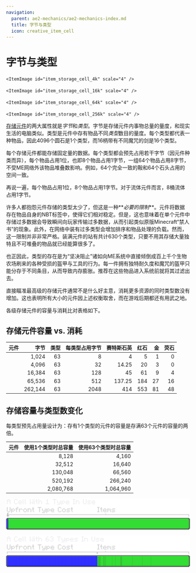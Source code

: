 ```yaml
---
navigation:
  parent: ae2-mechanics/ae2-mechanics-index.md
  title: 字节与类型
  icon: creative_item_cell
---
```


# 字节与类型

<Row>
    <ItemImage id="item_storage_cell_1k" scale="4" />

    <ItemImage id="item_storage_cell_4k" scale="4" />

    <ItemImage id="item_storage_cell_16k" scale="4" />

    <ItemImage id="item_storage_cell_64k" scale="4" />

    <ItemImage id="item_storage_cell_256k" scale="4" />
  </Row>

[存储元件](../items-blocks-machines/storage_cells.md)的两大属性就是*字节*和*类型*。字节是存储元件内事物总量的量度，和现实生活的电脑类似。类型是元件中存有物品不同*类型*数目的量度。每个类型都代表一种物品，因此4096个圆石是1个类型，而16柄带有不同魔咒的剑是16个类型。

每个存储元件都能存储固定量的数据。每个类型都会预先占用若干字节（因元件种类而异），每个物品占用1位，也即8个物品占用1字节，一组64个物品占用8字节，不受ME网络外该物品堆叠数影响。例如，64个完全一致的鞍和64个石头占用的空间一致。

再说一遍，每个物品占用1位，8个物品占用1字节。对于流体元件而言，8桶流体占用1字节。

许多人都抱怨元件存储的类型太少了，但这是一种**_必要的限制_**。元件将数据存在物品自身的NBT标签中，使得它们相对稳定。但是，这也意味着在单个元件中存储过多数据会导致瞬间向玩家传输过多数据，从而引起类似原版Minecraft“禁人书”的现象。此外，在网络中装有过多类型会增加排序和物品处理的负载。然而，这一限制并非非常严格。装满元件的<ItemLink id="drive" />站有共计630个类型，只要不用其存储大量独特且不可堆叠的物品就已经能算很多了。

也正因此，类型的存在是为“坚决阻止”诸如向ME系统中直接倾倒成百上千个生物农场刷来的各种受损的盔甲与工具的行为。每一件拥有独特耐久度和魔咒的盔甲只能分存于不同条目，从而导致内存膨胀。推荐在这些物品进入系统前就将其过滤出去。

直接瞄准最高级的存储元件通常不是什么好主意，消耗更多资源的同时类型数没有增加。这也表明所有大小的元件因上述权衡取舍，而在游戏后期都还有用武之地。

各级存储元件的容量与消耗比对表格如下。

## 存储元件容量 vs. 消耗

| 元件                                     |    字节 |  类型 | 每类型占用字节 | 赛特斯石英 | 红石 |   金 |      荧石 |
| ---------------------------------------- | ------: | ----: | -------------: | -----: | -------: | ---: | --------: |
| <ItemLink id="item_storage_cell_1k" />   |   1,024 |    63 |              8 |      4 |        5 |    1 |         0 |
| <ItemLink id="item_storage_cell_4k" />   |   4,096 |    63 |             32 |  14.25 |       20 |    3 |         0 |
| <ItemLink id="item_storage_cell_16k" />  |  16,384 |    63 |            128 |     45 |       61 |    9 |         4 |
| <ItemLink id="item_storage_cell_64k" />  |  65,536 |    63 |            512 | 137.25 |      184 |   27 |        16 |
| <ItemLink id="item_storage_cell_256k" /> | 262,144 |    63 |           2048 |    414 |      553 |   81 |        48 |

## 存储容量与类型数变化

每类型预先占用量设计为：存有1个类型的元件的容量是存满63个元件的容量的两倍。

| 元件                                     |                       使用1个类型时总容量 |                        使用63个类型时总容量 |
| ---------------------------------------- | ----------------------------------------: | ------------------------------------------: |
| <ItemLink id="item_storage_cell_1k" />   |                                     8,128 |                                       4,160 |
| <ItemLink id="item_storage_cell_4k" />   |                                    32,512 |                                      16,640 |
| <ItemLink id="item_storage_cell_16k" />  |                                   130,048 |                                      66,560 |
| <ItemLink id="item_storage_cell_64k" />  |                                   520,192 |                                     266,240 |
| <ItemLink id="item_storage_cell_256k" /> |                                 2,080,768 |                                   1,064,960 |

![使用1个类型的元件](../assets/diagrams/1_type_cell.png)

![使用63个类型的元件](../assets/diagrams/63_type_cell.png)